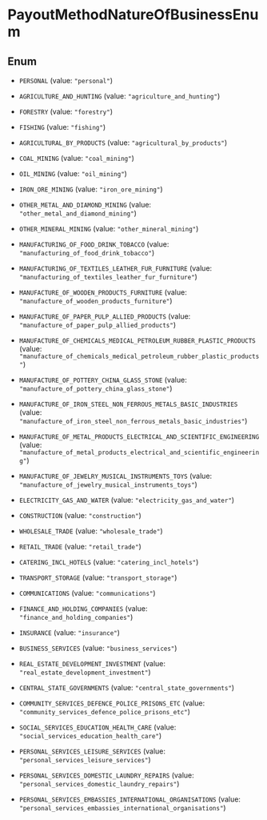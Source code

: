 

# PayoutMethodNatureOfBusinessEnum

## Enum


* `PERSONAL` (value: `"personal"`)

* `AGRICULTURE_AND_HUNTING` (value: `"agriculture_and_hunting"`)

* `FORESTRY` (value: `"forestry"`)

* `FISHING` (value: `"fishing"`)

* `AGRICULTURAL_BY_PRODUCTS` (value: `"agricultural_by_products"`)

* `COAL_MINING` (value: `"coal_mining"`)

* `OIL_MINING` (value: `"oil_mining"`)

* `IRON_ORE_MINING` (value: `"iron_ore_mining"`)

* `OTHER_METAL_AND_DIAMOND_MINING` (value: `"other_metal_and_diamond_mining"`)

* `OTHER_MINERAL_MINING` (value: `"other_mineral_mining"`)

* `MANUFACTURING_OF_FOOD_DRINK_TOBACCO` (value: `"manufacturing_of_food_drink_tobacco"`)

* `MANUFACTURING_OF_TEXTILES_LEATHER_FUR_FURNITURE` (value: `"manufacturing_of_textiles_leather_fur_furniture"`)

* `MANUFACTURE_OF_WOODEN_PRODUCTS_FURNITURE` (value: `"manufacture_of_wooden_products_furniture"`)

* `MANUFACTURE_OF_PAPER_PULP_ALLIED_PRODUCTS` (value: `"manufacture_of_paper_pulp_allied_products"`)

* `MANUFACTURE_OF_CHEMICALS_MEDICAL_PETROLEUM_RUBBER_PLASTIC_PRODUCTS` (value: `"manufacture_of_chemicals_medical_petroleum_rubber_plastic_products"`)

* `MANUFACTURE_OF_POTTERY_CHINA_GLASS_STONE` (value: `"manufacture_of_pottery_china_glass_stone"`)

* `MANUFACTURE_OF_IRON_STEEL_NON_FERROUS_METALS_BASIC_INDUSTRIES` (value: `"manufacture_of_iron_steel_non_ferrous_metals_basic_industries"`)

* `MANUFACTURE_OF_METAL_PRODUCTS_ELECTRICAL_AND_SCIENTIFIC_ENGINEERING` (value: `"manufacture_of_metal_products_electrical_and_scientific_engineering"`)

* `MANUFACTURE_OF_JEWELRY_MUSICAL_INSTRUMENTS_TOYS` (value: `"manufacture_of_jewelry_musical_instruments_toys"`)

* `ELECTRICITY_GAS_AND_WATER` (value: `"electricity_gas_and_water"`)

* `CONSTRUCTION` (value: `"construction"`)

* `WHOLESALE_TRADE` (value: `"wholesale_trade"`)

* `RETAIL_TRADE` (value: `"retail_trade"`)

* `CATERING_INCL_HOTELS` (value: `"catering_incl_hotels"`)

* `TRANSPORT_STORAGE` (value: `"transport_storage"`)

* `COMMUNICATIONS` (value: `"communications"`)

* `FINANCE_AND_HOLDING_COMPANIES` (value: `"finance_and_holding_companies"`)

* `INSURANCE` (value: `"insurance"`)

* `BUSINESS_SERVICES` (value: `"business_services"`)

* `REAL_ESTATE_DEVELOPMENT_INVESTMENT` (value: `"real_estate_development_investment"`)

* `CENTRAL_STATE_GOVERNMENTS` (value: `"central_state_governments"`)

* `COMMUNITY_SERVICES_DEFENCE_POLICE_PRISONS_ETC` (value: `"community_services_defence_police_prisons_etc"`)

* `SOCIAL_SERVICES_EDUCATION_HEALTH_CARE` (value: `"social_services_education_health_care"`)

* `PERSONAL_SERVICES_LEISURE_SERVICES` (value: `"personal_services_leisure_services"`)

* `PERSONAL_SERVICES_DOMESTIC_LAUNDRY_REPAIRS` (value: `"personal_services_domestic_laundry_repairs"`)

* `PERSONAL_SERVICES_EMBASSIES_INTERNATIONAL_ORGANISATIONS` (value: `"personal_services_embassies_international_organisations"`)



